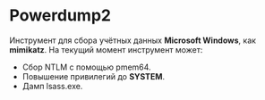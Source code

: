# Powerdump2
Инструмент для сбора учётных данных **Microsoft Windows**, как **mimikatz**.
На текущий момент инструмент может:
+ Сбор NTLM с помощью pmem64.
+ Повышение привилегий до **SYSTEM**.
+ Дамп lsass.exe.
